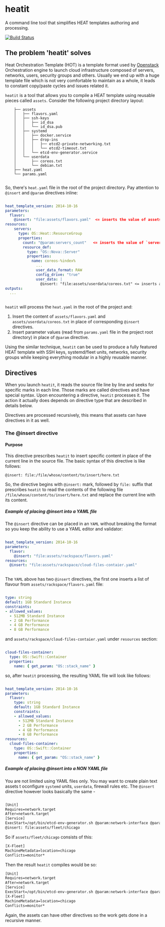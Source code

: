 # heatit
A command line tool that simplifies HEAT templates authoring and processing.

[![Build Status](https://travis-ci.org/pavlo/heatit.svg?branch=master)](https://travis-ci.org/pavlo/heatit)

## The problem 'heatit' solves

Heat Orchestration Template (HOT) is a template format used by [Openstack](https://www.openstack.org) Orchestration engine to launch cloud infrastructure composed of servers, networks, users, security groups and others. Usually we end up with a huge template file which is not very comfortable to maintain as a whole, it leads to constant copy/paste cycles and issues related it. 

`heatit` is a tool that allows you to compile a HEAT template using reusable pieces called `assets`. Consider the following project directory layout:

```
    ├── assets
    │   ├── flavors.yaml
    │   ├── ssh-keys
    │   │   ├── id_dsa
    │   │   └── id_dsa.pub
    │   ├── systemd
    │   │   ├── docker.service
    │   │   ├── drop-ins
    │   │   │   ├── etcd2-private-networking.txt
    │   │   │   └── etcd2-timeout.txt
    │   │   └── etcd-env-generator.service
    │   └── userdata
    │       ├── coreos.txt
    │       └── debian.txt
    ├── heat.yaml
    └── params.yaml
        
```

So, there's `heat.yaml` file in the root of the project directory. Pay attention to `@insert` and `@param` directives inline:

```yaml

heat_template_version: 2014-10-16
parameters:
  flavor:
    @insert: "file:assets/flavors.yaml"  <= inserts the value of assets/flavors.yaml here
resources:
    servers:
      type: OS::Heat::ResourceGroup
      properties:
        count: "@param:servers_count"   <= inserts the value of `servers_count` parameter
        resource_def:
          type: "OS::Nova::Server"
          properties:
            name: coreos-%index%
              ...
              user_data_format: RAW
              config_drive: "true"
              user_data: |
                @insert: "file:assets/userdata/coreos.txt" <= inserts assets/userdata/coreos.txt here
outputs:
  ...
  
```

`heatit` will process the `heat.yaml` in the root of the project and:

 1. Insert the content of `assets/flavors.yaml` and `assets/userdata/coreos.txt` in place of corresponding `@insert` directives.
 2. Insert parameter values (read from `params.yaml` file in the project root directory) in place of `@param` directive.

Using the similar technique, `heatit` can be used to produce a fully featured HEAT template with SSH keys, systemd/fleet units, networks, security groups while keeping everything modular in a highly reusable manner.

## Directives

When you launch `heatit`, it reads the source file line by line and seeks for specific marks in each line. Those marks are called directives and have special syntax. Upon encountering a directive, `heatit` processes it. The action it actually does depends on directive type that are described in details below.

Directives are processed recursively, this means that assets can have directives in it as well.

### The @insert directive

#### Purpose 

This directive prescribes `heatit` to insert specific content in place of the current line in the source file. The basic syntax of this directive is like follows:
 
`@insert: file:/file/whose/content/to/insert/here.txt`

So, the directive begins with `@insert:` mark, followed by `file:` suffix that prescribes `heatit` to read the contents of the following file `/file/whose/content/to/insert/here.txt` and replace the current line with its content.

##### Example of placing @insert into a YAML file

The `@insert` directive can be placed in an `YAML` without breaking the format so you keep the ability to use a YAML editor and validator:

```yaml

heat_template_version: 2014-10-16
parameters:
  flavor:
    @insert: "file:assets/rackspace/flavors.yaml"
resources:
  @insert: "file:assets/rackspace/cloud-files-contaier.yaml"
      
```

The `YAML` above has two `@insert` directives, the first one inserts a list of flavour from `assets/rackspace/flavors.yaml` file:

```yaml

type: string
default: 1GB Standard Instance
constraints:
- allowed_values:
  - 512MB Standard Instance
  - 2 GB Performance
  - 4 GB Performance
  - 8 GB Performance

```

and `assets/rackspace/cloud-files-contaier.yaml` under `resources` section:

```yaml

cloud-files-container:
  type: OS::Swift::Container
  properties:
    name: { get_param: "OS::stack_name" }

```

so, after `heatit` processing, the resulting YAML file will look like follows:

```yaml

heat_template_version: 2014-10-16
parameters:
  flavor:
    type: string
    default: 1GB Standard Instance
    constraints:
    - allowed_values:
      - 512MB Standard Instance
      - 2 GB Performance
      - 4 GB Performance
      - 8 GB Performance
resources:
  cloud-files-container:
    type: OS::Swift::Container
    properties:
      name: { get_param: "OS::stack_name" }

```

##### Example of placing @insert into a NON YAML file

You are not limited using YAML files only. You may want to create plain text assets t oconfigure `systemd` units, `userdata`, firewall rules etc. The `@insert` directive however looks basically the same -
 
```txt

[Unit]
Requires=network.target
After=network.target
[Service]
ExecStart=/opt/bin/etcd-env-generator.sh @param:network-interface @param:coreos-token
@insert: file:assets/fleet/chicago

```

So if `assets/fleet/chicago` consists of this:

```txt
[X-Fleet]
MachineMetadata=location=chicago
Conflicts=monitor*
```

Then the result `heatit` compiles would be so:

```txt
[Unit]
Requires=network.target
After=network.target
[Service]
ExecStart=/opt/bin/etcd-env-generator.sh @param:network-interface @param:coreos-token
[X-Fleet]
MachineMetadata=location=chicago
Conflicts=monitor*
```

Again, the assets can have other directives so the work gets done in a recursive manner.